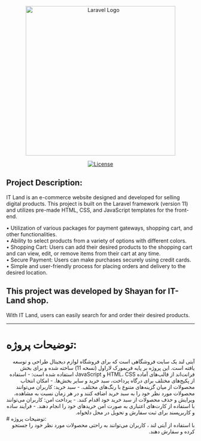 <p align="center"><a href="https://laravel.com" target="_blank"><img src="https://github.com/ShayanNikravesh/IT-Land/public/admin-assets/media/logos" width="400" alt="Laravel Logo"></a></p>

<p align="center">
<a href="https://packagist.org/packages/laravel/framework"><img src="https://img.shields.io/packagist/l/laravel/framework" alt="License"></a>
</p>

## Project Description:

IT Land is an e-commerce website designed and developed for selling digital products. This project is built on the Laravel framework (version 11) and utilizes pre-made HTML, CSS, and JavaScript templates for the front-end.

• Utilization of various packages for payment gateways, shopping cart, and other functionalities.
<br>
• Ability to select products from a variety of options with different colors.
<br>
• Shopping Cart: Users can add their desired products to the shopping cart and can view, edit, or remove items from their cart at any time.
<br>
• Secure Payment: Users can make purchases securely using credit cards.
<br>
• Simple and user-friendly process for placing orders and delivery to the desired location.
<br>
## This project was developed by Shayan for IT-Land shop.
With IT Land, users can easily search for and order their desired products.
<hr>

# توضیحات پروژه:
<div dir="rtl">
آیتی لند یک سایت فروشگاهی است که برای فروشگاه لوازم دیجیتال طراحی و توسعه یافته است. این پروژه بر پایه فریمورک لاراول (نسخه 11) ساخته شده و برای بخش فرانت‌اند از قالب‌های آماده HTML، CSS و JavaScript استفاده شده است:
- استفاده از پکیج‌های مختلف برای درگاه پرداخت، سبد خرید و سایر بخش‌ها.
- امکان انتخاب محصولات از میان گزینه‌های متنوع با رنگ‌های مختلف.
- سبد خرید: کاربران می‌توانند محصولات مورد نظر خود را به سبد خرید اضافه کنند و در هر زمان نسبت به مشاهده، ویرایش و حذف محصولات از سبد خرید خود اقدام کنند.
- پرداخت امن: کاربران می‌توانند با استفاده از کارت‌های اعتباری به صورت امن خریدهای خود را انجام دهند.
- فرآیند ساده و کاربرپسند برای ثبت سفارش و تحویل در محل دلخواه.
</div>
# توضیحات پروژه:
<div dir="rtl">
با استفاده از آیتی لند ، کاربران می‌توانند به راحتی محصولات مورد نظر خود را جستجو کرده و سفارش دهند.
</div>
